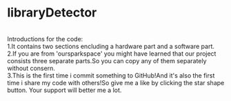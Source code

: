 # libraryDetector
<br>
Introductions for the code:<br>
1.It contains two sections encluding a hardware part and a software part.<br>
2.If you are from 'oursparkspace' you might have learned that our project consists three separate parts.So you can copy any of them separately without consern.<br>
3.This is the first time i commit something to GitHub!And it's also the first time i share my code with others!So give me a like by clicking the star shape button.
Your support will better me a lot.<br>
